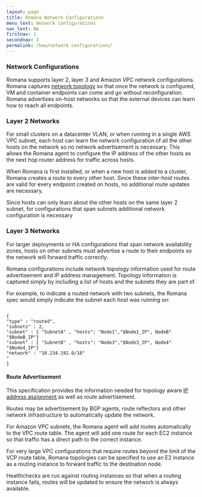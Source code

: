 ```yaml
---
layout: page
title: Romana Network Configurations
menu_text: Network Configurations
nav_text: NA
firstnav: 1
secondnav: 3
permalink: /how/network_configurations/
---
```


### Network Configurations

Romana supports layer 2, layer 3 and Amazon VPC network configurations. Romana captures [network topology](/how/romana_details/) so that once the network is configured, VM and container endpoints can come and go without reconfiguration. Romana advertises on-host networks so that the external devices can learn how to reach all endpoints.

### Layer 2 Networks

For small clusters on a datacenter VLAN, or when running in a single AWS VPC subnet, each host can learn the network configuration of all the other hosts on the network so no network advertisement is necessary. This allows the Romana agent to configure the IP address of the other hosts as the next hop router address for traffic across hosts. 

When Romana is first installed, or when a new host is added to a cluster, Romana creates a route to every other host. Since these inter-host routes are valid for every endpoint created on hosts, no additional route updates are necessary.

Since hosts can only learn about the other hosts on the same layer 2 subnet, for configurations that span subnets additional network configuration is necessary

### Layer 3 Networks

For larger deployments or HA configurations that span network availability zones, hosts on other subnets must advertise a route to their endpoints so the network will forward traffic correctly.

Romana configurations include network topology information used for route advertisement and IP address management. Topology information is captured simply by including a list of hosts and the subnets they are part of. 

For example, to indicate a routed network with two subnets, the Romana spec would simply indicate the subnet each host was running on:

<pre><code>
{
"type" : "routed",
"subnets" : 2,
"subnet" : { "SubnetA" , "hosts": "Node1","$Node1_IP", NodeB" "$NodeB_IP"}
"subnet" : { "SubnetB" , "hosts": "Node3","$Node3_IP", Node4" "$Node4_IP"}
"network" : "10.234.192.0/18"
"
}
</code></pre>

#### Route Advertisement

This specification provides the information needed for topology aware [IP address assignment](/how/romana_details/) as well as route advertisement.

Routes may be advertisement by BGP agents, route reflectors and other network infrastructure to automatically update the network.

For Amazon VPC subnets, the Romana agent will add routes automatically to the VPC route table. The agent will add one route for each EC2 instance so that traffic has a direct path to the correct instance. 

For very large VPC configurations that require routes beyond the limit of the VCP route table, Romana topologies can be specified to use an E2 instance as a routing instance to forward traffic to the destination node.

Healthchecks are run against routing instances so that when a routing instance fails, routes will be updated to ensure the network is always available.
